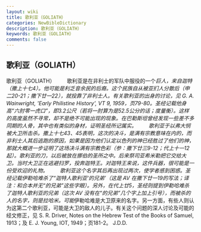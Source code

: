 ```yaml
---
layout: wiki
title: 歌利亚（GOLIATH）
categories: NewBibleDictionary
description: 歌利亚（GOLIATH）
keywords: 歌利亚（GOLIATH）
comments: false
---
```


## 歌利亚（GOLIATH）



歌利亚（GOLIATH）
　　歌利亚是在非利士的军队中服役的一个*巨人，来自迦特（撒上十七4）。他可能是利乏音余民的后裔。这个民族自从被亚扪人分散后（申二20-21；撒下廿一22），就投靠了非利士人。有关歌利亚的出身的讨论，见 G. A. Wainwright, 'Early
Philistine History', VT 9, 1959，页79-80。圣经记载他身高“六肘零一虎口”，即3.2公尺（若将一肘算为是52.5公分的话；*度量衡）。这样的高度虽然不寻常，却不是绝不可能出现的现象。在巴勒斯坦曾经发现一些差不多同期的人骨，其中也有类似的身材，证明圣经所记属实。
　　歌利亚于以弗大悯被*大卫所击杀。撒上十七43、45表明，这次的决斗，是满有宗教意味在内的，而非利士人其后逃跑的原因，如果是因为他们认定以色列的神已经胜过了他们的神，那就大概进一步证明了这场决斗满有宗教色彩（参：撒下廿三9-12；代上十一12起）。歌利亚的刀，以后被放在挪伯的圣所之中。后来祭司亚希米勒把它交给大卫。当时大卫正在逃避扫罗，投奔迦特王。对迦特王来说，这件兵器，很可能是一份受欢迎的礼物。
　　歌利亚这个名字其后再出现过两次，使学者感到困惑。圣经记载伊勒哈难杀了“迦特人歌利亚‘的兄弟’（这是 AV 在撒下廿一19的写法；译注：和合本并无“的兄弟”这些字眼）。另外，在代上廿5，圣经则提到伊勒哈难杀了迦特人歌利亚的兄弟（这次 AV 没有在“的兄弟”几个字上加上引号），而被杀的人的名字，则是拉哈米。可能*伊勒哈难是大卫原来的名字。另一方面，有些人则认为这第二个歌利亚，可能是大卫的敌人的儿子。有关这个问题的深人讨论及可能的经文修正，见 S. R. Driver, Notes on the Hebrew Test of the Books of
Samuel, 1913；及 E. J. Young, IOT, 1949；页181-2。
J.D.D.




